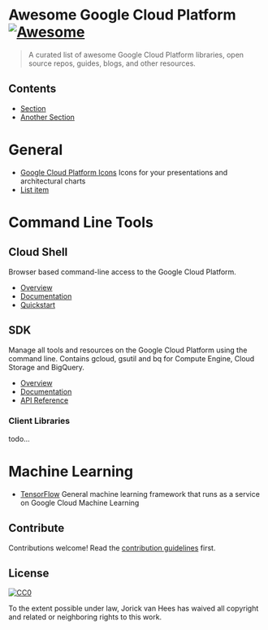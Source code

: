 # Awesome Google Cloud Platform [![Awesome](https://cdn.rawgit.com/sindresorhus/awesome/d7305f38d29fed78fa85652e3a63e154dd8e8829/media/badge.svg)](https://github.com/sindresorhus/awesome)

> A curated list of awesome Google Cloud Platform libraries, open source repos, guides, blogs, and other resources.


## Contents

- [Section](#section)
- [Another Section](#another-section)


# General

- [Google Cloud Platform Icons](https://cloud.google.com/icons/) Icons for your presentations and architectural charts
- [List item](http://example.com)


# Command Line Tools

## Cloud Shell

Browser based command-line access to the Google Cloud Platform.

- [Overview](https://cloud.google.com/shell/)
- [Documentation](https://cloud.google.com/shell/docs/)
- [Quickstart](https://cloud.google.com/shell/docs/quickstart)


## SDK

Manage all tools and resources on the Google Cloud Platform using the command line. Contains gcloud, gsutil and bq for Compute Engine, Cloud Storage and BigQuery.

- [Overview](https://cloud.google.com/sdk/)
- [Documentation](https://cloud.google.com/sdk/docs/)
- [API Reference](https://cloud.google.com/sdk/gcloud/reference/)


### Client Libraries

todo...

# Machine Learning

- [TensorFlow](https://www.tensorflow.org/) General machine learning framework that runs as a service on Google Cloud Machine Learning


## Contribute

Contributions welcome! Read the [contribution guidelines](contributing.md) first.


## License

[![CC0](http://mirrors.creativecommons.org/presskit/buttons/88x31/svg/cc-zero.svg)](http://creativecommons.org/publicdomain/zero/1.0)

To the extent possible under law, Jorick van Hees has waived all copyright and
related or neighboring rights to this work.
